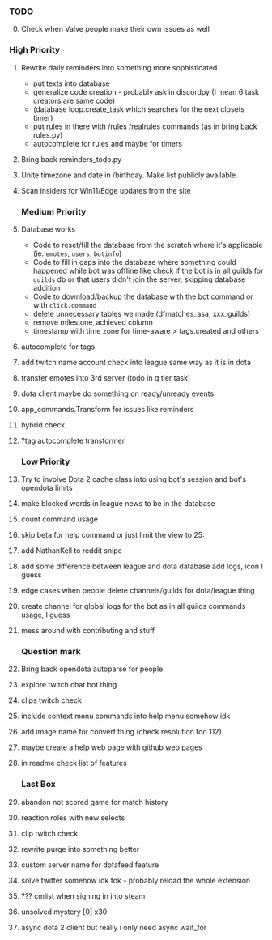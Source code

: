 ### TODO

0. Check when Valve people make their own issues as well

### High Priority
1. Rewrite daily reminders into something more sophisticated
    * put texts into database
    * generalize code creation - probably ask in discordpy (I mean 6 task creators are same code)
    * (database loop.create_task which searches for the next closets timer)
    * put rules in there with /rules /realrules commands (as in bring back rules.py)
    * autocomplete for rules and maybe for timers
2. Bring back reminders_todo.py
3. Unite timezone and date in /birthday. Make list publicly available.
4. Scan insiders for Win11/Edge updates from the site

    ### Medium Priority
5. Database works
    * Code to reset/fill the database from the scratch where it's applicable (ie. `emotes`, `users`, `botinfo`)
    * Code to fill in gaps into the database where something could happened while bot was offline like check if the bot is in all guilds for `guilds` db or that users didn't join the server, skipping database addition 
    * Code to download/backup the database with the bot command or with `click.command`
    * delete unnecessary tables we made (dfmatches_asa, xxx_guilds)
    * remove milestone_achieved column
    * timestamp with time zone for time-aware > tags.created and others
6. autocomplete for tags
7. add twitch name account check into league same way as it is in dota
8. transfer emotes into 3rd server (todo in q tier task)
9. dota client maybe do something on ready/unready events
10. app_commands.Transform for issues like reminders
11. hybrid check
12. ?tag autocomplete transformer

    ### Low Priority
13. Try to involve Dota 2 cache class into using bot's session and bot's opendota limits
14. make blocked words in league news to be in the database
15. count command usage
16. skip beta for help command or just limit the view to 25:
17. add NathanKell to reddit snipe
18. add some difference between league and dota database add logs, icon I guess
19. edge cases when people delete channels/guilds for dota/league thing
20. create channel for global logs for the bot as in all guilds commands usage, I guess
21. mess around with contributing and stuff

    ### Question mark
22. Bring back opendota autoparse for people
23. explore twitch chat bot thing
24. clips twitch check
25. include context menu commands into help menu somehow idk
26. add image name for convert thing (check resolution too 112)
27. maybe create a help web page with github web pages
28. in readme check list of features

    ### Last Box
29. abandon not scored game for match history
30. reaction roles with new selects
31. clip twitch check
32. rewrite purge into something better
33. custom server name for dotafeed feature
34. solve twitter somehow idk fok - probably reload the whole extension
35. ??? cmlist when signing in into steam
36. unsolved mystery [0] x30
37. async dota 2 client but really i only need async wait_for
